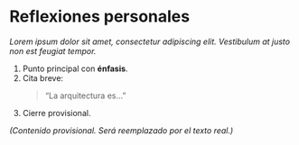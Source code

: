 # Reflexiones personales

_Lorem ipsum dolor sit amet, consectetur adipiscing elit. Vestibulum at justo non est feugiat tempor._

1. Punto principal con **énfasis**.
2. Cita breve:
   > “La arquitectura es…”
3. Cierre provisional.

_(Contenido provisional. Será reemplazado por el texto real.)_
